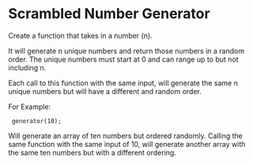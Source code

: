 # Scrambled Number Generator

Create a function that takes in a number (n).

It will generate n unique numbers and return those numbers in a random order. The unique numbers must start at 0 and can range up to but not including n.

Each call to this function with the same input, will generate the same n unique numbers but will have a different and random order.

For Example:

```
 generator(10);
```

Will generate an array of ten numbers but ordered randomly. Calling the same function with the same input of 10, will generate another array with the same ten numbers but with a different ordering.
